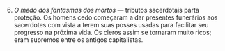 ﻿6. *O medo dos fantasmas dos mortos —*  tributos sacerdotais parta proteção. Os homens  cedo começaram a dar presentes funerários aos sacerdotes com vista a terem suas posses usadas para facilitar seu progresso na próxima vida. Os cleros assim se tornaram muito ricos; eram supremos entre os antigos capitalistas.